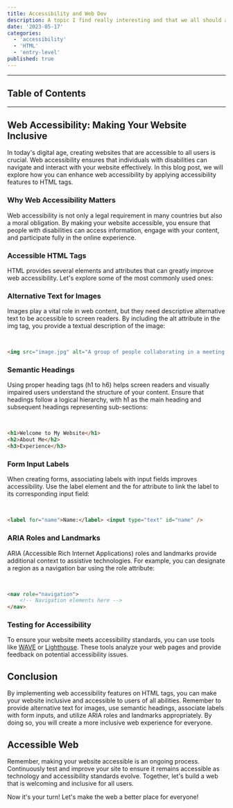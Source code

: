 ```yaml
---
title: Accessibility and Web Dev
description: A topic I find really interesting and that we all should add to our skills tree.
date: '2023-05-17'
categories:
  - 'accessibility'
  - 'HTML'
  - 'entry-level'
published: true
---
```


---

## Table of Contents

---

## Web Accessibility: Making Your Website Inclusive

In today's digital age, creating websites that are accessible to all users is crucial. Web accessibility ensures that individuals with disabilities can navigate and interact with your website effectively. In this blog post, we will explore how you can enhance web accessibility by applying accessibility features to HTML tags.

### Why Web Accessibility Matters

Web accessibility is not only a legal requirement in many countries but also a moral obligation. By making your website accessible, you ensure that people with disabilities can access information, engage with your content, and participate fully in the online experience.

### Accessible HTML Tags

HTML provides several elements and attributes that can greatly improve web accessibility. Let's explore some of the most commonly used ones:

### Alternative Text for Images

Images play a vital role in web content, but they need descriptive alternative text to be accessible to screen readers. By including the alt attribute in the img tag, you provide a textual description of the image:

<br/>

```html
<img src="image.jpg" alt="A group of people collaborating in a meeting room" />
```

### Semantic Headings

Using proper heading tags (h1 to h6) helps screen readers and visually impaired users understand the structure of your content. Ensure that headings follow a logical hierarchy, with h1 as the main heading and subsequent headings representing sub-sections:

<br/>

```html
<h1>Welcome to My Website</h1>
<h2>About Me</h2>
<h3>Experience</h3>
```

### Form Input Labels

When creating forms, associating labels with input fields improves accessibility. Use the label element and the for attribute to link the label to its corresponding input field:

<br/>

```html
<label for="name">Name:</label> <input type="text" id="name" />
```

### ARIA Roles and Landmarks

ARIA (Accessible Rich Internet Applications) roles and landmarks provide additional context to assistive technologies. For example, you can designate a region as a navigation bar using the role attribute:

<br/>

```html
<nav role="navigation">
	<!-- Navigation elements here -->
</nav>
```

### Testing for Accessibility

To ensure your website meets accessibility standards, you can use tools like [WAVE](https://wave.webaim.org/) or [Lighthouse](https://developer.chrome.com/docs/lighthouse/accessibility/). These tools analyze your web pages and provide feedback on potential accessibility issues.

## Conclusion

By implementing web accessibility features on HTML tags, you can make your website inclusive and accessible to users of all abilities. Remember to provide alternative text for images, use semantic headings, associate labels with form inputs, and utilize ARIA roles and landmarks appropriately. By doing so, you will create a more inclusive web experience for everyone.

## Accessible Web

Remember, making your website accessible is an ongoing process. Continuously test and improve your site to ensure it remains accessible as technology and accessibility standards evolve. Together, let's build a web that is welcoming and inclusive for all users.

Now it's your turn! Let's make the web a better place for everyone!
